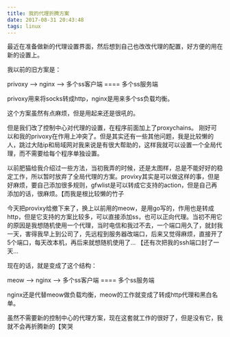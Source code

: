 ```yaml
---
title: 我的代理折腾方案
date: 2017-08-31 20:43:48
tags: linux
---
```


最近在准备做新的代理设置界面，然后想到自己也改改代理的配置，好方便的用在新的设置上。

<!-- more -->

我以前的旧方案是：

privoxy --> nginx --> 多个ss客户端 ==== 多个ss服务端

privoxy用来将socks转成http，nginx是用来多个ss负载均衡。

这个方案虽然有点麻烦，但是用起来还是很吼的。

但是我们改了控制中心对代理的设置，在程序前面加上了proxychains。
刚好可以和我的privoxy在作用上冲突了。但是其实还有一些其他问题，我是比较懒的人，跳过大陆ip和局域网对我来说是有很大帮助的，这样我就可以设置一个全局代理，而不需要给每个程序单独设置。

以前肥猫给我介绍过一些方法，当初我弄的时候，还是太图样，总是不能好好的稳定工作，所以暂时放弃了全局代理的方案。provixy其实是可以做这样的事，但是好麻烦，要自己添加很多规则，gfwlist是可以转成它支持的action，但是自己再添加的话，很麻烦。【而我是根比较懒的竹子

今天把provixy给撤下来了，换上以前用的meow，是用go写的，作用也是转成http，但是它支持的方案比较多，可以直接添加ss，也可以正向代理。当初不用它的原因是我想随机使用一个代理，当时电信和我过不去，一个端口用久了，就封我一天，害得我早上到公司了，先远程到服务器改端口，后来又觉得麻烦，直接开了5个端口，每天改本机，再后来就想随机使用了…  【还有次把我的ssh端口封了一天…

现在的话，就是变成了这个结构：

meow --> nginx --> 多个ss客户端 ==== 多个ss服务端

nginx还是代替meow做负载均衡，meow的工作就变成了转成http代理和黑白名单。

虽然不需要新的控制中心的代理方案，现在这套就工作的很好了，但是没有它，我就不会再折腾新的【笑哭